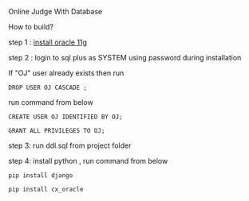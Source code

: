 Online Judge With Database

How to build?

step 1 : [install oracle 11g](Oracle-Installation-Guideline.pptx)

step 2 : login to sql plus as SYSTEM using password during installation 

If "OJ" user already exists then run 

```
DROP USER OJ CASCADE ;
```

run command from below

```
CREATE USER OJ IDENTIFIED BY OJ;

GRANT ALL PRIVILEGES TO OJ;

```
step 3: run ddl.sql from project folder

step 4: install python , run command from below

```
pip install django

pip install cx_oracle

```
